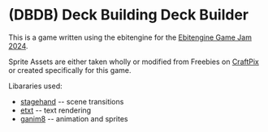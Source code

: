 # (DBDB) Deck Building Deck Builder
This is a game written using the ebitengine for the [Ebitengine Game Jam 2024](https://itch.io/jam/ebitengine-game-jam-2024).

Sprite Assets are either taken wholly or modified from Freebies on [CraftPix](https://craftpix.net/freebies/filter/sprites/) or created specifically for this game.

Libararies used:
  * [stagehand](github.com/joelschutz/stagehand) -- scene transitions
  * [etxt](github.com/tinne26/etxt) -- text rendering
  * [ganim8](github.com/yohamta/ganim8) -- animation and sprites
